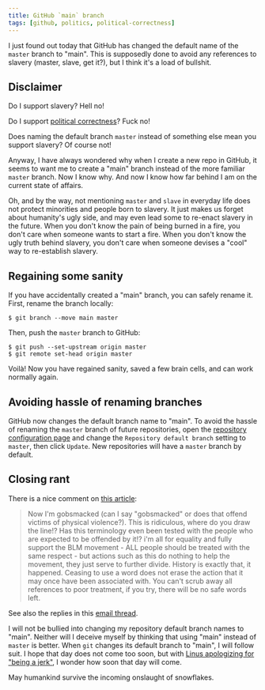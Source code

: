 ```yaml
---
title: GitHub `main` branch
tags: [github, politics, political-correctness]
---
```


I just found out today that GitHub has changed the default name of the `master` branch to "main". This is supposedly done to avoid any references to slavery (master, slave, get it?), but I think it's a load of bullshit.

<!-- truncate -->

## Disclaimer

Do I support slavery? Hell no!

Do I support [political correctness](https://en.wikipedia.org/wiki/Political_correctness)? Fuck no!

Does naming the default branch `master` instead of something else mean you support slavery? Of course not!

Anyway, I have always wondered why when I create a new repo in GitHub, it seems to want me to create a "main" branch instead of the more familiar `master` branch. Now I know why. And now I know how far behind I am on the current state of affairs.

Oh, and by the way, not mentioning `master` and `slave` in everyday life does not protect minorities and people born to slavery. It just makes us forget about humanity's ugly side, and may even lead some to re-enact slavery in the future. When you don't know the pain of being burned in a fire, you don't care when someone wants to start a fire. When you don't know the ugly truth behind slavery, you don't care when someone devises a "cool" way to re-establish slavery.

## Regaining some sanity

If you have accidentally created a "main" branch, you can safely rename it. First, rename the branch locally:

```shell-session
$ git branch --move main master
```

Then, push the `master` branch to GitHub:

```shell-session
$ git push --set-upstream origin master
$ git remote set-head origin master
```

Voilà! Now you have regained sanity, saved a few brain cells, and can work normally again.

## Avoiding hassle of renaming branches

GitHub now changes the default branch name to "main". To avoid the hassle of renaming the `master` branch of future repositories, open the [repository configuration page](https://github.com/settings/repositories) and change the `Repository default branch` setting to `master`, then click `Update`. New repositories will have a `master` branch by default.

## Closing rant

There is a nice comment on [this article](https://www.zdnet.com/article/github-to-replace-master-with-main-starting-next-month/):

> Now I'm gobsmacked (can I say "gobsmacked" or does that offend victims of physical violence?). This is ridiculous, where do you draw the line!?
> Has this terminology even been tested with the people who are expected to be offended by it!?
> i'm all for equality and fully support the BLM movement - ALL people should be treated with the same respect - but actions such as this do nothing to help the movement, they just serve to further divide.
> History is exactly that, it happened. Ceasing to use a word does not erase the action that it may once have been associated with. You can't scrub away all references to poor treatment, if you try, there will be no safe words left.

See also the replies in this [email thread](https://lore.kernel.org/git/CAOAHyQwyXC1Z3v7BZAC+Bq6JBaM7FvBenA-1fcqeDV==apdWDg@mail.gmail.com/t/).

I will not be bullied into changing my repository default branch names to "main". Neither will I deceive myself by thinking that using "main" instead of `master` is better. When `git` changes its default branch to "main", I will follow suit. I hope that day does not come too soon, but with [Linus apologizing for "being a jerk"](https://arstechnica.com/gadgets/2018/09/linus-torvalds-apologizes-for-years-of-being-a-jerk-takes-time-off-to-learn-empathy/), I wonder how soon that day will come.

May humankind survive the incoming onslaught of snowflakes.

